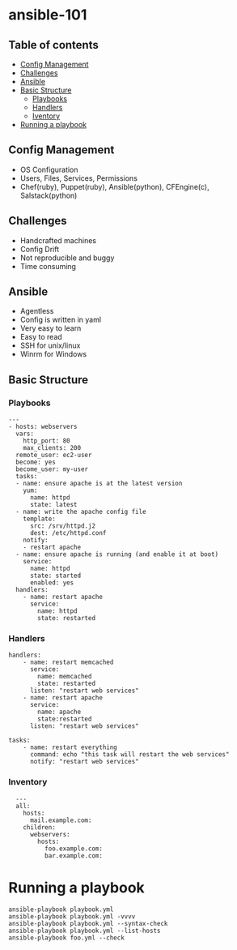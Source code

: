 # ansible-101

## Table of contents
- [Config Management](#config-management)
- [Challenges](#challenges)
- [Ansible](#ansible)
- [Basic Structure](#basic-structure)
  * [Playbooks](#playbooks)
  * [Handlers](#handlers)
  * [Iventory](#inventory)
- [Running a playbook](#running-a-playbook)


## Config Management
  - OS Configuration
  - Users, Files, Services, Permissions
  - Chef(ruby), Puppet(ruby), Ansible(python), CFEngine(c), Salstack(python)

## Challenges
  - Handcrafted machines
  - Config Drift
  - Not reproducible and buggy
  - Time consuming

## Ansible
  - Agentless
  - Config is written in yaml
  - Very easy to learn
  - Easy to read
  - SSH for unix/linux
  - Winrm for Windows
 
## Basic Structure

### Playbooks
```
---
- hosts: webservers
  vars:
    http_port: 80
    max_clients: 200
  remote_user: ec2-user
  become: yes
  become_user: my-user
  tasks:
  - name: ensure apache is at the latest version
    yum:
      name: httpd
      state: latest
  - name: write the apache config file
    template:
      src: /srv/httpd.j2
      dest: /etc/httpd.conf
    notify:
    - restart apache
  - name: ensure apache is running (and enable it at boot)
    service:
      name: httpd
      state: started
      enabled: yes
  handlers:
    - name: restart apache
      service:
        name: httpd
        state: restarted
```

### Handlers
```
handlers:
    - name: restart memcached
      service:
        name: memcached
        state: restarted
      listen: "restart web services"
    - name: restart apache
      service:
        name: apache
        state:restarted
      listen: "restart web services"

tasks:
    - name: restart everything
      command: echo "this task will restart the web services"
      notify: "restart web services"
```

### Inventory
```
  ---
  all:
    hosts:
      mail.example.com:
    children:
      webservers:
        hosts:
          foo.example.com:
          bar.example.com: 
```

Running a playbook
==================
```
ansible-playbook playbook.yml
ansible-playbook playbook.yml -vvvv
ansible-playbook playbook.yml --syntax-check
ansible-playbook playbook.yml --list-hosts
ansible-playbook foo.yml --check
```

